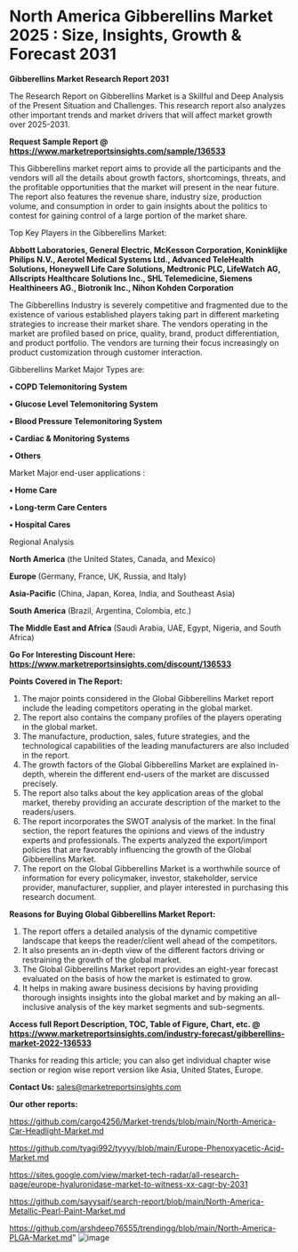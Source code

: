 # North America Gibberellins Market 2025 : Size, Insights, Growth & Forecast 2031

<strong>Gibberellins Market Research Report 2031</strong>

The Research Report on Gibberellins Market is a Skillful and Deep Analysis of the Present Situation and Challenges. This research report also analyzes other important trends and market drivers that will affect market growth over 2025-2031.

<strong>Request Sample Report @ <a href=https://www.marketreportsinsights.com/sample/136533>https://www.marketreportsinsights.com/sample/136533</a></strong>

This Gibberellins market report aims to provide all the participants and the vendors will all the details about growth factors, shortcomings, threats, and the profitable opportunities that the market will present in the near future. The report also features the revenue share, industry size, production volume, and consumption in order to gain insights about the politics to contest for gaining control of a large portion of the market share.

Top Key Players in the Gibberellins Market:

<strong>Abbott Laboratories, General Electric, McKesson Corporation, Koninklijke Philips N.V., Aerotel Medical Systems Ltd., Advanced TeleHealth Solutions, Honeywell Life Care Solutions, Medtronic PLC, LifeWatch AG, Allscripts Healthcare Solutions Inc., SHL Telemedicine, Siemens Healthineers AG., Biotronik Inc., Nihon Kohden Corporation</strong>

The Gibberellins Industry is severely competitive and fragmented due to the existence of various established players taking part in different marketing strategies to increase their market share. The vendors operating in the market are profiled based on price, quality, brand, product differentiation, and product portfolio. The vendors are turning their focus increasingly on product customization through customer interaction.

Gibberellins Market Major Types are:

<strong>• COPD Telemonitoring System

• Glucose Level Telemonitoring System

• Blood Pressure Telemonitoring System

• Cardiac & Monitoring Systems

• Others</strong>

Market Major end-user applications :

<strong>• Home Care

• Long-term Care Centers

• Hospital Cares</strong>

Regional Analysis

</u><strong><b>North America</b></strong> (the United States, Canada, and Mexico)

<strong><b>Europe </b></strong>(Germany, France, UK, Russia, and Italy)

<strong><b>Asia-Pacific</b></strong> (China, Japan, Korea, India, and Southeast Asia)

<strong><b>South America</b></strong> (Brazil, Argentina, Colombia, etc.)

<strong><b>The Middle East and Africa</b></strong> (Saudi Arabia, UAE, Egypt, Nigeria, and South Africa)

<strong>Go For Interesting Discount Here: <a href=https://www.marketreportsinsights.com/discount/136533>https://www.marketreportsinsights.com/discount/136533</a></strong>

<strong>Points Covered in The Report:</strong>
<ol>
  <li>The major points considered in the Global Gibberellins Market report include the leading competitors operating in the global market.</li>
  <li>The report also contains the company profiles of the players operating in the global market.</li>
  <li>The manufacture, production, sales, future strategies, and the technological capabilities of the leading manufacturers are also included in the report.</li>
  <li>The growth factors of the Global Gibberellins Market are explained in-depth, wherein the different end-users of the market are discussed precisely.</li>
  <li>The report also talks about the key application areas of the global market, thereby providing an accurate description of the market to the readers/users.</li>
  <li>The report incorporates the SWOT analysis of the market. In the final section, the report features the opinions and views of the industry experts and professionals. The experts analyzed the export/import policies that are favorably influencing the growth of the Global Gibberellins Market.</li>
  <li>The report on the Global Gibberellins Market is a worthwhile source of information for every policymaker, investor, stakeholder, service provider, manufacturer, supplier, and player interested in purchasing this research document.</li>
</ol>
<strong>Reasons for Buying Global Gibberellins Market Report:</strong>

<ol>
  <li>The report offers a detailed analysis of the dynamic competitive landscape that keeps the reader/client well ahead of the competitors.</li>
  <li>It also presents an in-depth view of the different factors driving or restraining the growth of the global market.</li>
  <li>The Global Gibberellins Market report provides an eight-year forecast evaluated on the basis of how the market is estimated to grow.</li>
  <li>It helps in making aware business decisions by having providing thorough insights insights into the global market and by making an all-inclusive analysis of the key market segments and sub-segments.</li>
</ol>
<strong>Access full Report Description, TOC, Table of Figure, Chart, etc. @ <a href=https://www.marketreportsinsights.com/industry-forecast/gibberellins-market-2022-136533>https://www.marketreportsinsights.com/industry-forecast/gibberellins-market-2022-136533</a></strong>


Thanks for reading this article; you can also get individual chapter wise section or region wise report version like Asia, United States, Europe.

<strong>Contact Us:</strong>
sales@marketreportsinsights.com

<strong>Our other reports:</strong>

<a href=https://github.com/cargo4256/Market-trends/blob/main/North-America-Car-Headlight-Market.md>https://github.com/cargo4256/Market-trends/blob/main/North-America-Car-Headlight-Market.md</a>

<a href=https://github.com/tyagi992/tyyyy/blob/main/Europe-Phenoxyacetic-Acid-Market.md>https://github.com/tyagi992/tyyyy/blob/main/Europe-Phenoxyacetic-Acid-Market.md</a>

<a href=https://sites.google.com/view/market-tech-radar/all-research-page/europe-hyaluronidase-market-to-witness-xx-cagr-by-2031>https://sites.google.com/view/market-tech-radar/all-research-page/europe-hyaluronidase-market-to-witness-xx-cagr-by-2031</a>

<a href=https://github.com/sayysaif/search-report/blob/main/North-America-Metallic-Pearl-Paint-Market.md>https://github.com/sayysaif/search-report/blob/main/North-America-Metallic-Pearl-Paint-Market.md</a>

<a href=https://github.com/arshdeep76555/trendingg/blob/main/North-America-PLGA-Market.md>https://github.com/arshdeep76555/trendingg/blob/main/North-America-PLGA-Market.md</a>"
![image](https://github.com/user-attachments/assets/a61e1dd4-94d9-45bc-a55a-97fefd8907bb)
